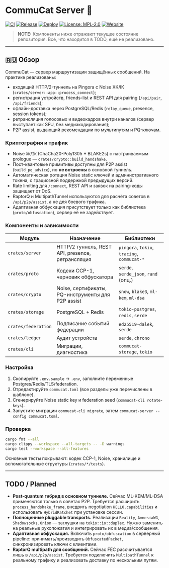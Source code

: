 # CommuCat Server 🐾

[![CI](https://github.com/ducheved/commucat/actions/workflows/ci.yml/badge.svg)](https://github.com/ducheved/commucat/actions/workflows/ci.yml)
[![Release](https://github.com/ducheved/commucat/actions/workflows/release.yml/badge.svg)](https://github.com/ducheved/commucat/actions/workflows/release.yml)
[![Deploy](https://github.com/ducheved/commucat/actions/workflows/deploy.yml/badge.svg)](https://github.com/ducheved/commucat/actions/workflows/deploy.yml)
[![License: MPL-2.0](https://img.shields.io/badge/License-MPL--2.0-orange.svg)](LICENSE)
[![Website](https://img.shields.io/badge/commucat.tech-live-blue?logo=firefox)](https://commucat.tech)

> **NOTE:** Компоненты ниже отражают текущее состояние репозитория. Всё, что находится в TODO, ещё не реализовано.

---

## 🇷🇺 Обзор

CommuCat — сервер маршрутизации защищённых сообщений. На практике реализованы:
- входящий HTTP/2-туннель на Pingora с Noise XK/IK (`crates/server::app::process_connect`);
- регистрация устройств, friends-list и REST API для pairing (`/api/pair`, `/api/friends`);
- офлайн-доставка через PostgreSQL/Redis (`relay_queue`, presence, session tokens);
- ретрансляция голосовых и видеокадров внутри каналов (сервер выступает как SFU, без медиакодирования);
- P2P assist, выдающий рекомендации по мультипутям и PQ-ключам.

### Криптография и трафик
- Noise `XK`/`IK` (ChaCha20-Poly1305 + BLAKE2s) с настраиваемым prologue — `crates/crypto::build_handshake`.
- Пост-квантовые примитивы доступны для P2P assist (`build_pq_advice`), но **не встроены** в основной туннель.
- Автоматическая ротация Noise static ключей и административного токена, с грациозной поддержкой предыдущих версий.
- Rate limiting для `/connect`, REST API и заявок на pairing-коды защищает от DoS.
- RaptorQ и MultipathTunnel используются для расчёта советов в `/api/p2p/assist`, а не для боевого трафика.
- Адаптивная обфускация присутствует только как библиотека (`proto/obfuscation`), сервер её не задействует.

### Компоненты и зависимости
| Модуль | Назначение | Библиотеки |
|--------|------------|------------|
| `crates/server` | HTTP/2 туннель, REST API, presence, ретрансляция | `pingora`, `tokio`, `tracing`, `commucat-*` |
| `crates/proto` | Кодеки CCP-1, черновик обфускатора | `serde`, `serde_json`, `rand` (опц.) |
| `crates/crypto` | Noise, сертификаты, PQ-инструменты для P2P assist | `snow`, `blake3`, `ml-kem`, `ml-dsa` |
| `crates/storage` | PostgreSQL + Redis | `tokio-postgres`, `redis`, `serde` |
| `crates/federation` | Подписание событий федерации | `ed25519-dalek`, `serde` |
| `crates/ledger` | Аудит устройств | `serde`, `chrono` |
| `crates/cli` | Миграции, диагностика | `commucat-storage`, `tokio` |

### Настройка
1. Скопируйте `.env.sample` → `.env`, заполните переменные Postgres/Redis/TLS/federation.
2. Отредактируйте `commucat.toml` (все разделы уже перечислены в шаблоне).
3. Сгенерируйте Noise static key и federation seed (`commucat-cli rotate-keys`).
4. Запустите миграции `commucat-cli migrate`, затем `commucat-server --config commucat.toml`.

### Проверка
```bash
cargo fmt --all
cargo clippy --workspace --all-targets -- -D warnings
cargo test --workspace --all-features
```
Основные тесты покрывают: кодек CCP-1, Noise, хранилище и вспомогательные структуры (`crates/*/tests`).

---

## TODO / Planned
- **Post-quantum гибрид в основном туннеле.** Сейчас ML-KEM/ML-DSA применяются только в советах P2P. Требуется расширить `process_handshake_frame`, внедрить negotiation `HELLO.capabilities` и использовать `HybridRatchet` при установке сессии.
- **Полноценные pluggable transports.** Реализации `Reality`, `AmnesiaWG`, `Shadowsocks`, `Onion` — заглушки на `tokio::io::duplex`. Нужно заменить на реальные рукопожатия и интегрировать их в медиа/сообщения.
- **Адаптивная обфускация.** Включить `proto/obfuscation` в серверный pipeline: принимать/производить `ObfuscatedPacket`, синхронизировать ключи с клиентами.
- **RaptorQ multipath для сообщений.** Сейчас FEC рассчитывается лишь в `/api/p2p/assist`. Требуется подключить `MultipathTunnel` к реальному трафику и реализовать доставку по нескольким путям.
